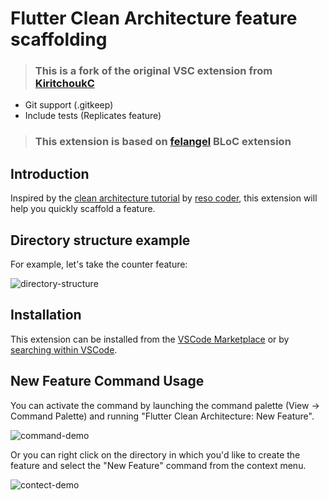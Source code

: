 # Flutter Clean Architecture feature scaffolding

> ### This is a fork of the original VSC extension from [KiritchoukC](https://github.com/KiritchoukC/vscode-ext_flutter-clean-architecture)

* Git support (.gitkeep)
* Include tests (Replicates feature)

> ### This extension is based on [felangel](https://github.com/felangel) BLoC extension

## Introduction

Inspired by the [clean architecture tutorial](https://resocoder.com/2019/08/27/flutter-tdd-clean-architecture-course-1-explanation-project-structure/) by [reso coder](https://github.com/ResoCoder), this extension will help you quickly scaffold a feature.

## Directory structure example

For example, let's take the counter feature:

![directory-structure](assets/structure.jpg)

## Installation

This extension can be installed from the [VSCode Marketplace](https://marketplace.visualstudio.com/items?itemName=KiritchoukC.flutter-clean-architecture) or by [searching within VSCode](https://code.visualstudio.com/docs/editor/extension-gallery#_search-for-an-extension).

## New Feature Command Usage

You can activate the command by launching the command palette (View -> Command Palette) and running "Flutter Clean Architecture: New Feature".

![command-demo](assets/command-demo.gif)

Or you can right click on the directory in which you'd like to create the feature and select the "New Feature" command from the context menu.

![contect-demo](assets/context-demo.gif)
